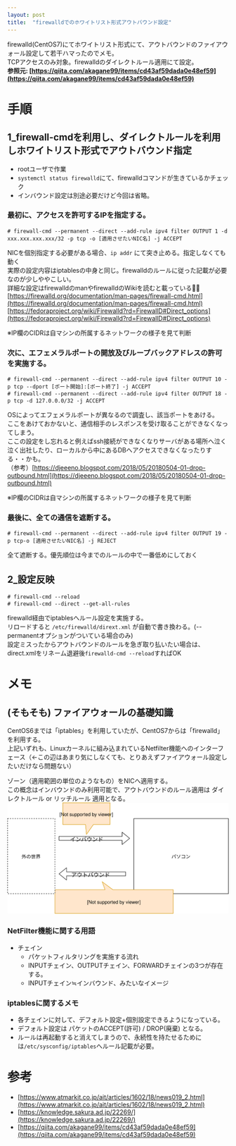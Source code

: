 ```yaml
---
layout: post
title:  "firewalldでのホワイトリスト形式アウトバウンド設定"
---
```


firewalld(CentOS7)にてホワイトリスト形式にて、アウトバウンドのファイアウォール設定して若干ハマったのでメモ。  
TCPアクセスのみ対象。firewalldのダイレクトルール適用にて設定。  
**参照元: [https://qiita.com/akagane99/items/cd43af59dada0e48ef59](https://qiita.com/akagane99/items/cd43af59dada0e48ef59)**

# 手順 
## 1_firewall-cmdを利用し、ダイレクトルールを利用しホワイトリスト形式でアウトバウンド指定
- rootユーザで作業
- `systemctl status firewalld`にて、firewalldコマンドが生きているかチェック
- インバウンド設定は別途必要だけど今回は省略。

### 最初に、アクセスを許可するIPを指定する。
```
# firewall-cmd --permanent --direct --add-rule ipv4 filter OUTPUT 1 -d xxx.xxx.xxx.xxx/32 -p tcp -o [適用させたいNIC名] -j ACCEPT
```

NICを個別指定する必要がある場合、`ip addr` にて突き止める。指定しなくても動く  
実際の設定内容はiptablesの中身と同じ。firewalldのルールに従った記載が必要なのが少しややこしい。  
詳細な設定はfirewalldのmanやfirewalldのWikiを読むと載っている🙆‍♀️  
[https://firewalld.org/documentation/man-pages/firewall-cmd.html](https://firewalld.org/documentation/man-pages/firewall-cmd.html)  
[https://fedoraproject.org/wiki/Firewalld?rd=FirewallD#Direct_options](https://fedoraproject.org/wiki/Firewalld?rd=FirewallD#Direct_options)

※IP欄のCIDRは自マシンの所属するネットワークの様子を見て判断  

### 次に、エフェメラルポートの開放及びループバックアドレスの許可を実施する。
```
# firewall-cmd --permanent --direct --add-rule ipv4 filter OUTPUT 10 -p tcp --dport [ポート開始]:[ポート終了] -j ACCEPT
# firewall-cmd --permanent --direct --add-rule ipv4 filter OUTPUT 18 -p tcp -d 127.0.0.0/32 -j ACCEPT
```
OSによってエフェメラルポートが異なるので調査し、該当ポートをあける。  
ここをあけておかないと、通信相手のレスポンスを受け取ることができなくなってしまう。  
ここの設定をし忘れると例えばssh接続ができなくなりサーバがある場所へ泣く泣く出社したり、ローカルから中にあるDBへアクセスできなくなったりする・・かも。    
（参考）[https://djeeeno.blogspot.com/2018/05/20180504-01-drop-outbound.html](https://djeeeno.blogspot.com/2018/05/20180504-01-drop-outbound.html)

※IP欄のCIDRは自マシンの所属するネットワークの様子を見て判断  

### 最後に、全ての通信を遮断する。
```
# firewall-cmd --permanent --direct --add-rule ipv4 filter OUTPUT 19 -p tcp-o [適用させたいNIC名] -j REJECT
```

全て遮断する。優先順位は今までのルールの中で一番低めにしておく

## 2_設定反映
```
# firewall-cmd --reload
# firewall-cmd --direct --get-all-rules
```
firewalld経由でiptablesへルール設定を実施する。  
リロードすると `/etc/firewalld/dirext.xml` が自動で書き換わる。(--permanentオプションがついている場合のみ)  
設定ミスったからアウトバウンドのルールを急ぎ取り払いたい場合は、direct.xmlをリネーム退避後`firewalld-cmd --reload`すればOK

# メモ
## (そもそも) ファイアウォールの基礎知識
CentOS6までは「iptables」を利用していたが、CentOS7からは「firewalld」を利用する。    
上記いずれも、Linuxカーネルに組み込まれているNetfilter機能へのインターフェース（←この辺はあまり気にしなくても、とりあえずファイアウォール設定したいだけなら問題ない）  

ゾーン（適用範囲の単位のようなもの）をNICへ適用する。  
この概念はインバウンドのみ利用可能で、アウトバウンドのルール適用は ダイレクトルール or リッチルール 適用となる。
![画像](/assets/study-firewalld/image1.svg)

### NetFilter機能に関する用語
- チェイン
  - パケットフィルタリングを実施する流れ
  - INPUTチェイン、OUTPUTチェイン、FORWARDチェインの3つが存在する。
  - INPUTチェイン≒インバウンド、みたいなイメージ

### iptablesに関するメモ
- 各チェインに対して、デフォルト設定+個別設定できるようになっている。
- デフォルト設定は パケットのACCEPT(許可) / DROP(廃棄) となる。
- ルールは再起動すると消えてしまうので、永続性を持たせるためには`/etc/sysconfig/iptables`へルール記載が必要。

# 参考
- [https://www.atmarkit.co.jp/ait/articles/1602/18/news019_2.html](https://www.atmarkit.co.jp/ait/articles/1602/18/news019_2.html)
- [https://knowledge.sakura.ad.jp/22269/](https://knowledge.sakura.ad.jp/22269/)
- [https://qiita.com/akagane99/items/cd43af59dada0e48ef59](https://qiita.com/akagane99/items/cd43af59dada0e48ef59)
